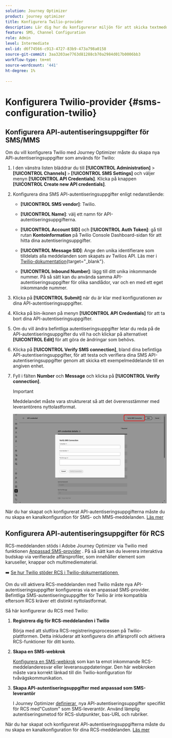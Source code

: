 ```yaml
---
solution: Journey Optimizer
product: journey optimizer
title: Konfigurera Twilio-provider
description: Lär dig hur du konfigurerar miljön för att skicka textmeddelanden med Journey Optimizer med Twilio
feature: SMS, Channel Configuration
role: Admin
level: Intermediate
exl-id: d6f74566-c913-4727-83b9-473a798a0158
source-git-commit: 3aa3203ae7763d81288cb70a2984d017b0006bb3
workflow-type: tm+mt
source-wordcount: '441'
ht-degree: 1%

---
```


# Konfigurera Twilio-provider {#sms-configuration-twilio}

## Konfigurera API-autentiseringsuppgifter för SMS/MMS

Om du vill konfigurera Twilio med Journey Optimizer måste du skapa nya API-autentiseringsuppgifter som används för Twilio:

1. I den vänstra listen bläddrar du till **[!UICONTROL Administration]** > **[!UICONTROL Channels]** `>` **[!UICONTROL SMS Settings]** och väljer menyn **[!UICONTROL API Credentials]**. Klicka på knappen **[!UICONTROL Create new API credentials]**.

1. Konfigurera dina SMS API-autentiseringsuppgifter enligt nedanstående:

   * **[!UICONTROL SMS vendor]**: Twilio.

   * **[!UICONTROL Name]**: välj ett namn för API-autentiseringsuppgifterna.

   * **[!UICONTROL Account SID]** och **[!UICONTROL Auth Token]**: gå till rutan **Kontoinformation** på Twilio Console Dashboard-sidan för att hitta dina autentiseringsuppgifter.

   * **[!UICONTROL Message SID]**: Ange den unika identifierare som tilldelats alla meddelanden som skapats av Twilios API. Läs mer i [Twilio-dokumentation](https://support.twilio.com/hc/en-us/articles/223134387-What-is-a-Message-SID-){target="_blank"}.

   * **[!UICONTROL Inbound Number]**: lägg till ditt unika inkommande nummer. På så sätt kan du använda samma API-autentiseringsuppgifter för olika sandlådor, var och en med ett eget inkommande nummer.

1. Klicka på **[!UICONTROL Submit]** när du är klar med konfigurationen av dina API-autentiseringsuppgifter.

1. Klicka på bin-ikonen på menyn **[!UICONTROL API Credentials]** för att ta bort dina API-autentiseringsuppgifter.

1. Om du vill ändra befintliga autentiseringsuppgifter letar du reda på de API-autentiseringsuppgifter du vill ha och klickar på alternativet **[!UICONTROL Edit]** för att göra de ändringar som behövs.

1. Klicka på **[!UICONTROL Verify SMS connection]**, bland dina befintliga API-autentiseringsuppgifter, för att testa och verifiera dina SMS API-autentiseringsuppgifter genom att skicka ett exempelmeddelande till en angiven enhet.

1. Fyll i fälten **Number** och **Message** och klicka på **[!UICONTROL Verify connection]**.

   >[!IMPORTANT]
   >
   >Meddelandet måste vara strukturerat så att det överensstämmer med leverantörens nyttolastformat.

   ![](assets/verify-connection.png)

När du har skapat och konfigurerat API-autentiseringsuppgifterna måste du nu skapa en kanalkonfiguration för SMS- och MMS-meddelanden. [Läs mer](sms-configuration-surface.md)

## Konfigurera API-autentiseringsuppgifter för RCS

RCS-meddelanden stöds i Adobe Journey Optimizer via Twilio med funktionen [Anpassad SMS-provider](sms-configuration-custom.md) . På så sätt kan du leverera interaktiva budskap via verifierade affärsprofiler, som innehåller element som karuseller, knappar och multimediematerial.

➡️ [Se hur Twilio stöder RCS i Twilio-dokumentationen &#x200B;](https://www.twilio.com/docs/rcs)

Om du vill aktivera RCS-meddelanden med Twilio måste nya API-autentiseringsuppgifter konfigureras via en anpassad SMS-provider. Befintliga SMS-autentiseringsuppgifter för Twilio är inte kompatibla eftersom RCS kräver ett distinkt nyttolastformat.

Så här konfigurerar du RCS med Twilio:

1. **Registrera dig för RCS-meddelanden i Twilio**

   Börja med att slutföra RCS-registreringsprocessen på Twilio-plattformen. Detta inkluderar att konfigurera din affärsprofil och aktivera RCS-funktioner för ditt konto.

1. **Skapa en SMS-webkrok**

   [Konfigurera en SMS-webkrok](sms-configuration-custom.md#webhook) som kan ta emot inkommande RCS-meddelanderesvar eller leveransuppdateringar. Den här webkroken måste vara korrekt länkad till din Twilio-konfiguration för tvåvägskommunikation.

1. **Skapa API-autentiseringsuppgifter med anpassad som SMS-leverantör**

   I Journey Optimizer [definierar &#x200B;](sms-configuration-custom.md#api-credential) nya API-autentiseringsuppgifter specifikt för RCS med&quot;Custom&quot; som SMS-leverantör. Använd lämplig autentiseringsmetod för RCS-slutpunkter, bas-URL och rubriker.

När du har skapat och konfigurerat API-autentiseringsuppgifterna måste du nu skapa en kanalkonfiguration för dina RCS-meddelanden. [Läs mer](sms-configuration-surface.md)







